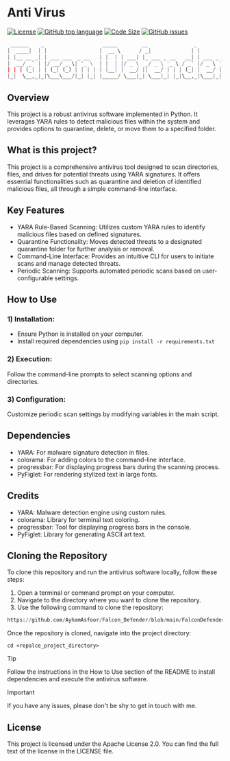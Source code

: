 # Anti Virus
[![License](https://img.shields.io/github/license/AyhamAsfoor/Anti_Virus_V1.4?logo=Github)](https://github.com/AyhamAsfoor/Anti_Virus_V1.4/blob/main/LICENSE)
[![GitHub top language](https://img.shields.io/github/languages/top/AyhamAsfoor/Anti_Virus_V1.4?logo=github)](https://github.com/AyhamAsfoor/Anti_Virus_V1.4)
[![Code Size](https://img.shields.io/github/languages/code-size/AyhamAsfoor/Anti_Virus_V1.4?logo=github)](https://github.com/AyhamAsfoor/Anti_Virus_V1.4)
[![GitHub issues](https://img.shields.io/github/issues/AyhamAsfoor/Anti_Virus_V1.4?logo=github)](https://github.com/AyhamAsfoor/Anti_Virus_V1.4/issues)
```py
 ______    _                   _____        __               _           
|  ____|  | |                 |  __ \      / _|             | |          
| |__ __ _| | ___ ___  _ __   | |  | | ___| |_ ___ _ __   __| | ___ _ __ 
|  __/ _` | |/ __/ _ \| '_ \  | |  | |/ _ \  _/ _ \ '_ \ / _` |/ _ \ '__|
| | | (_| | | (_| (_) | | | | | |__| |  __/ ||  __/ | | | (_| |  __/ |   
|_|  \__,_|_|\___\___/|_| |_| |_____/ \___|_| \___|_| |_|\__,_|\___|_|   
```
## Overview
This project is a robust antivirus software implemented in Python. It leverages YARA rules to detect malicious files within the system and provides options to quarantine, delete, or move them to a specified folder.

## What is this project?
This project is a comprehensive antivirus tool designed to scan directories, files, and drives for potential threats using YARA signatures. It offers essential functionalities such as quarantine and deletion of identified malicious files, all through a simple command-line interface.

## Key Features
- YARA Rule-Based Scanning: Utilizes custom YARA rules to identify malicious files based on defined signatures.
- Quarantine Functionality: Moves detected threats to a designated quarantine folder for further analysis or removal.
- Command-Line Interface: Provides an intuitive CLI for users to initiate scans and manage detected threats.
- Periodic Scanning: Supports automated periodic scans based on user-configurable settings.
  
## How to Use
### 1) Installation:
- Ensure Python is installed on your computer.
- Install required dependencies using ```pip install -r requirements.txt ``` 

### 2) Execution:
Follow the command-line prompts to select scanning options and directories.

### 3) Configuration:
Customize periodic scan settings by modifying variables in the main script.
## Dependencies
- YARA: For malware signature detection in files.
- colorama: For adding colors to the command-line interface.
- progressbar: For displaying progress bars during the scanning process.
- PyFiglet: For rendering stylized text in large fonts.
## Credits
- YARA: Malware detection engine using custom rules.
- colorama: Library for terminal text coloring.
- progressbar: Tool for displaying progress bars in the console.
- PyFiglet: Library for generating ASCII art text.

## Cloning the Repository
To clone this repository and run the antivirus software locally, follow these steps:
1. Open a terminal or command prompt on your computer.
2. Navigate to the directory where you want to clone the repository.
3. Use the following command to clone the repository:

```py
https://github.com/AyhamAsfoor/Falcon_Defender/blob/main/FalconDefender_V1.5.py
```

Once the repository is cloned, navigate into the project directory:
```
cd <repalce_project_directory>
```
> [!TIP]
> Follow the instructions in the How to Use section of the README to install dependencies and execute the antivirus software.

>[!IMPORTANT]
> If you have any issues, please don't be shy to get in touch with me.
## License
This project is licensed under the Apache License 2.0.
You can find the full text of the license in the LICENSE file.
